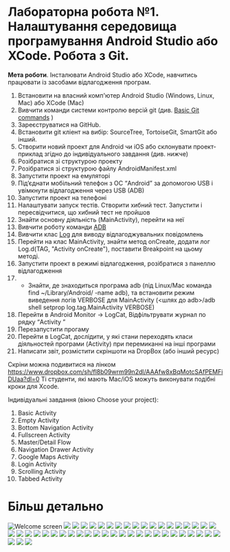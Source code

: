 # Лабораторна робота №1. Налаштування середовища програмування Android Studio або XCode. Робота з Git.

**Мета роботи**. Інсталювати Android Studio або  XCode, навчитись працювати із засобами відлагодження програм.

1. Встановити на власний комп'ютер Android Studio (Windows, Linux, Mac) або XСode (Mac)
1. Вивчити команди системи контролю версій git (див. [Basic Git commands](https://confluence.atlassian.com/bitbucketserver/basic-git-commands-776639767.html) )
1. Зареєструватися на GitHub.
1. Встановити git кліент на вибір: SourceTree, TortoiseGit, SmartGit або інший.
1. Створити новий проект для Android чи iOS або склонувати проект-приклад згідно до індивідуального завдання (див. нижче)
1. Розібратися зі структурою проекту
1. Розібратися зі структурою файлу AndroidManifest.xml
1. Запустити проект на емуляторі
1. Під’єднати мобільний телефон з ОС “Android” за допомогою USB і увімкнути відлагодження через USB (ADB)
1. Запустити проект на телефоні
1. Налаштувати запуск тестів. Створити хибний тест. Запустити і пересвідчитися, що хибний тест не пройшов
1. Знайти основну діяльність (MainActivity), перейти на неї
1. Вивчити роботу команди [ADB](https://developer.android.com/studio/command-line/adb)
1. Вивчити клас [Log](https://developer.android.com/reference/android/util/Log) для виводу відлагоджувальних повідомлень 
1. Перейти на клас MainActivity, знайти метод onCreate, додати лог Log.d(TAG, "Activity onCreate"), поставити Breakpoint на цьому методі.
1. Запустити проект в режимі відлагодження, розібратися з панеллю відлагодження
1. * Знайти, де знаходиться програма adb (під Linux/Mac команда find ~/Library/Android/ -name adb), та встановити режим виведення логів VERBOSE для MainActivity (<шлях до adb>/adb shell setprop log.tag.MainActivity VERBOSE)
1. Перейти в Android Monitor →  LogCat, Відфільтрувати журнал по рядку “Activity ”
1. Перезапустити прогаму
1. Перейти в LogCat, дослідити, у які стани переходять класи діяльностей програми (Activity) при перемиканні на інші програми
1. Написати звіт, розмістити скріншоти на DropBox (або інший ресурс) 

Скріни можна подивитися на лінком
https://www.dropbox.com/sh/fl8b09wrm99n2dl/AAAfw8xBqMotcSAfPEMFiDUaa?dl=0
Ті студенти, які мають Mac/iOS можуть виконувати подібні кроки для Xсode.


Індивідуальні завдання (вікно Choose your project):
1. Basic Activity
2. Empty Activity
3. Bottom Navigation Activity
4. Fullscreen Activity
5. Master/Detail Flow
6. Navigation Drawer Activity
7. Google Maps Activity
8. Login Activity
9. Scrolling Activity
10. Tabbed Activity


# Більш детально

![Welcome screen](img/im1.png)
![](img/im2.png)
![](img/im3.png)
![](img/im4.png)
![](img/im5.png)
![](img/im6.png)
![](img/im7.png)
![](img/im8.png)
![](img/im9.png)
![](img/im10.png)
![](img/im11.png)
![](img/im12.png)
![](img/im13.png)
![](img/im14.png)
![](img/im15.png)
![](img/im16.png)
![](img/im17.png)
![](img/im18.png)
![](img/im19.png)
![](img/im20.png)
![](img/im21.png)
![](img/im22.png)
![](img/im23.png)
![](img/im24.png)
![](img/im25.png)
![](img/im26.png)
![](img/im27.png)
![](img/im28.png)
![](img/im29.png)
![](img/im30.png)
![](img/im31.png)
![](img/im32.png)
![](img/im33.png)
![](img/im34.png)
![](img/im35.png)
![](img/im36.png)
![](img/im37.png)
![](img/im38.png)
![](img/im39.png)
![](img/im40.png)
![](img/im41.png)
![](img/im42.png)
![](img/im43.png)
![](img/im44.png)
![](img/im45.png)
![](img/im46.png)
![](img/im47.png)

